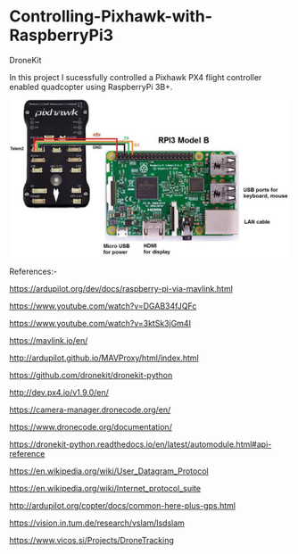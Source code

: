 # Controlling-Pixhawk-with-RaspberryPi3
DroneKit

In this project I sucessfully controlled a Pixhawk PX4 flight controller enabled quadcopter using RaspberryPi 3B+.

![](Images/01.jpg)

References:-

https://ardupilot.org/dev/docs/raspberry-pi-via-mavlink.html

https://www.youtube.com/watch?v=DGAB34fJQFc

https://www.youtube.com/watch?v=3ktSk3jGm4I

https://mavlink.io/en/

http://ardupilot.github.io/MAVProxy/html/index.html

https://github.com/dronekit/dronekit-python

http://dev.px4.io/v1.9.0/en/

https://camera-manager.dronecode.org/en/

https://www.dronecode.org/documentation/

https://dronekit-python.readthedocs.io/en/latest/automodule.html#api-reference

https://en.wikipedia.org/wiki/User_Datagram_Protocol

https://en.wikipedia.org/wiki/Internet_protocol_suite

http://ardupilot.org/copter/docs/common-here-plus-gps.html

https://vision.in.tum.de/research/vslam/lsdslam

https://www.vicos.si/Projects/DroneTracking

